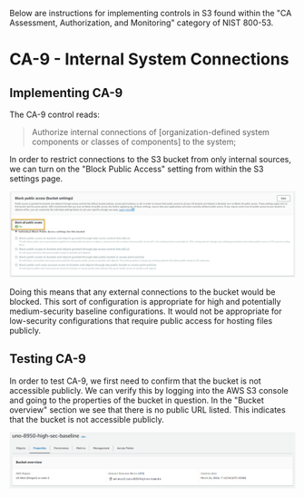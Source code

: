 Below are instructions for implementing controls in S3 found within the "CA Assessment, Authorization, and Monitoring" category of NIST 800-53. 

# CA-9 - Internal System Connections
## Implementing CA-9
The CA-9 control reads: 
> Authorize internal connections of [organization-defined system components or classes of components] to the system;

In order to restrict connections to the S3 bucket from only internal sources, we can turn on the "Block Public Access" setting from within the S3 settings page. 

![AWS S3 Setting for Block Public Access](images/CA-9_BlockPublicAccess.png)

Doing this means that any external connections to the bucket would be blocked. This sort of configuration is appropriate for high and potentially medium-security baseline configurations. It would not be appropriate for low-security configurations that require public access for hosting files publicly. 

## Testing CA-9
In order to test CA-9, we first need to confirm that the bucket is not accessible publicly. We can verify this by logging into the AWS S3 console and going to the properties of the bucket in question. In the "Bucket overview" section we see that there is no public URL listed. This indicates that the bucket is not accessible publicly. 

![AWS S3 Setting Showing No Public URL](images/CA-9_NoPublicAccess.png)
